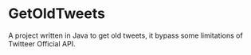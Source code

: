 # GetOldTweets
A project written in Java to get old tweets, it bypass some limitations of Twitteer Official API.
